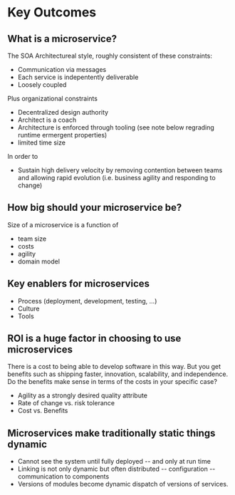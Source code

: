 # Key Outcomes

## What is a microservice?

The SOA Architectureal style, roughly consistent of these constraints:
* Communication via messages
* Each service is indepentently deliverable
* Loosely coupled

Plus organizational constraints
* Decentralized design authority
 * Architect is a coach
 * Architecture is enforced through tooling (see note below regrading runtime ermergent properties)
* limited time size 

In order to
* Sustain high delivery velocity by removing contention between teams and allowing rapid evolution (i.e. business agility and responding to change)

## How big should your microservice be?

Size of a microservice is a function of
* team size
* costs
* agility
* domain model

## Key enablers for microservices

* Process (deployment, development, testing, ...)
* Culture
* Tools

## ROI is a huge factor in choosing to use microservices

There is a cost to being able to develop software in this way.  But you get benefits such as shipping faster, innovation, scalability, and independence. Do the benefits make sense in terms of the costs in your specific case?

* Agility as a strongly desired quality attribute
* Rate of change vs. risk tolerance
* Cost vs. Benefits

## Microservices make traditionally static things dynamic

* Cannot see the system until fully deployed -- and only at run time
* Linking is not only dynamic but often distributed
-- configuration
-- communication to components
* Versions of modules become dynamic dispatch of versions of services.
